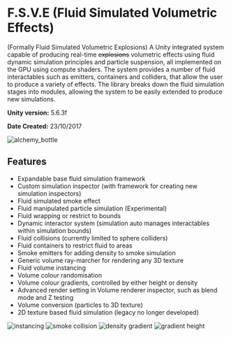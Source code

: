 # F.S.V.E (Fluid Simulated Volumetric Effects)

(Formally Fluid Simulated Volumetric Explosions)
A Unity integrated system capable of producing real-time ~~explosions~~ volumetric effects using fluid dynamic simulation principles and particle suspension, all implemented on the GPU using compute shaders. The system provides a number of fluid interactables such as emitters, containers and colliders, that allow the user to produce a variety of effects. The library breaks down the fluid simulation stages into modules, allowing the system to be easily extended to produce new simulations.

**Unity version:** 5.6.3f

**Date Created:** 23/10/2017

![alchemy_bottle](https://user-images.githubusercontent.com/18384589/38148255-937eb0fe-344d-11e8-961b-f6ec4fb3f6a0.png)

## Features
- Expandable base fluid simulation framework
- Custom simulation inspector (with framework for creating new simulation inspectors)
- Fluid simulated smoke effect
- Fluid manipulated particle simulation (Experimental)
- Fluid wrapping or restrict to bounds
- Dynamic interactor system (simulation auto manages interactables within simulation bounds)
- Fluid collisions (currently limited to sphere colliders)
- Fluid containers to restrict fluid to areas
- Smoke emitters for adding density to smoke simulation
- Generic volume ray-marcher for rendering any 3D texture
- Fluid volume instancing
- Volume colour randomisation
- Volume colour gradients, controlled by either height or density
- Advanced render setting in Volume renderer inspector, such as blend mode and Z testing
- Volume conversion (particles to 3D texture)
- 2D texture based fluid simulation (legacy no longer developed)

![instancing](https://user-images.githubusercontent.com/18384589/38148282-b2f765de-344d-11e8-8a66-0a49dc37717b.png)
![smoke collision](https://user-images.githubusercontent.com/18384589/38148295-bf9f4bb2-344d-11e8-9e27-500d27bf76b2.png)
![density gradient](https://user-images.githubusercontent.com/18384589/38209212-803e6f4c-36ab-11e8-9ff0-86734cbf0ac6.png)
![gradient height](https://user-images.githubusercontent.com/18384589/38209218-90966a3e-36ab-11e8-8cdd-d08c9088f302.png)



